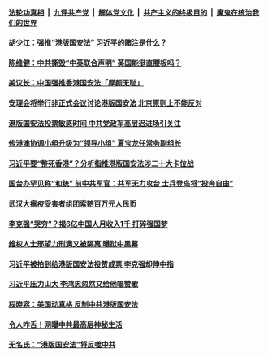 ####  [法轮功真相](../../../../basic/blob/master/README.md?t=05300501) &nbsp;|&nbsp; [九评共产党](../../../../9ping.md/blob/master/README.md?t=05300501) &nbsp;|&nbsp; [解体党文化](../../../../jtdwh.md/blob/master/README.md?t=05300501)  &nbsp;|&nbsp; [共产主义的终极目的](../../../../gczydzjmd.md/blob/master/README.md?t=05300501) &nbsp;|&nbsp; [魔鬼在统治我们的世界](../../../../mgztzwmdsj.md/blob/master/README.md?t=05300501) 

#### [胡少江：强推“港版国安法”  习近平的赌注是什么？](../pages/soh5/384583.md?t=05300501) 
#### [陈维健：中共撕毁“中英联合声明”  英国能挺直腰板吗？](../pages/soh5/384571.md?t=05300501) 
#### [美议长：中国强推香港国安法「厚颜无耻」](../pages/soh5/384529.md?t=05300501) 
#### [安理会将举行非正式会议讨论港版国安法 北京原则上不能反对](../pages/soh5/384463.md?t=05300501) 
#### [港版国安法投票敏感时间 中共党政军高层迟进场引关注](../pages/soh5/384451.md?t=05300501) 
#### [传港澳协调小组升级为“领导小组”  夏宝龙任常务副组长](../pages/soh5/384436.md?t=05300501) 
#### [习近平要“整死香港”？分析指推港版国安法涉二十大卡位战](../pages/soh5/384406.md?t=05300501) 
#### [国台办罕见称“和统” 前中共军官：共军无力攻台 士兵登岛将“投奔自由”](../pages/soh5/384379.md?t=05300501) 
#### [武汉大瘟疫受害者组团索赔百万元人民币](../pages/soh5/384370.md?t=05300501) 
#### [李克强“哭穷”？揭6亿中国人月收入1千 打碎强国梦](../pages/soh5/384334.md?t=05300501) 
#### [维权人士邢望力刑满又被隔离 曝狱中黑幕](../pages/soh5/384286.md?t=05300501) 
#### [习近平被拍到给港版国安法投赞成票 李克强却伸中指](../pages/soh5/384319.md?t=05300501) 
#### [习近平压力山大 李鸿忠忽然又给他唱赞歌](../pages/soh5/384298.md?t=05300501) 
#### [程晓容：美国动真格 反制中共港版国安法](../pages/soh5/384274.md?t=05300501) 
#### [令人咋舌！网曝中共最高层神秘生活](../pages/soh5/384226.md?t=05300501) 
#### [无名氏：“港版国安法”将反噬中共](../pages/soh5/384217.md?t=05300501) 
